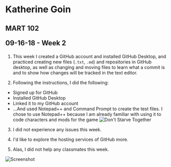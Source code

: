 <h1>Katherine Goin</h1>
<p><h2>MART 102
<p>09-16-18 - Week 2</h2>

1. This week I created a GitHub account and installed GitHub Desktop, and practiced creating new files (`.txt`, `.md`) and repositories in GitHub desktop, as well as changing and moving files to learn what a commit is and to show how changes will be tracked in the text editor.

2. Following the instructions, I did the following:
- Signed up for GitHub
- Installed GitHub Desktop
- Linked it to my GitHub account
- ...And used Notepad++ and Command Prompt to create the test files. 
	I chose to use Notepad++ because I am already familiar with using it to code characters and mods for the game ![Don't Starve Together](https://www.klei.com/games/dont-starve-together)

3. I did not experience any issues this week.

4. I'd like to explore the hosting services of GitHub more.

5. Alas, I did not help any classmates this week.

![Screenshot](C:\Users\library.techstudent\Documents\GitHub\work-120\hw-2\screenshot.jpg)
